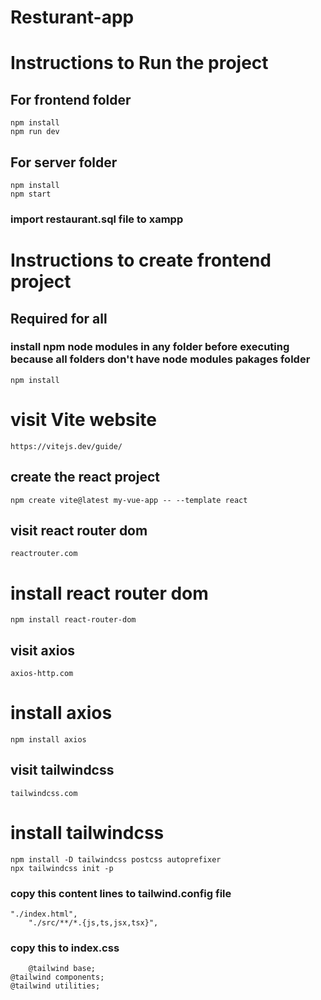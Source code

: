 # Resturant-app
# Instructions to Run the project
## For frontend folder
	npm install
 	npm run dev
## For server folder
	npm install
 	npm start
### import restaurant.sql file to xampp 

# Instructions to create frontend project
## Required for all
### install npm node modules in any folder before executing because all folders don't have node modules pakages folder
	npm install
# visit Vite website
	https://vitejs.dev/guide/
## create the react project
	npm create vite@latest my-vue-app -- --template react

## visit react router dom
	reactrouter.com
 # install react router dom
	npm install react-router-dom

## visit axios
	axios-http.com
# install axios
	npm install axios

## visit tailwindcss
	tailwindcss.com
# install tailwindcss
	npm install -D tailwindcss postcss autoprefixer
	npx tailwindcss init -p
### copy this content lines to tailwind.config file
	"./index.html",
    	"./src/**/*.{js,ts,jsx,tsx}",
### copy this to index.css 
      	@tailwind base;
	@tailwind components;
	@tailwind utilities;
     

